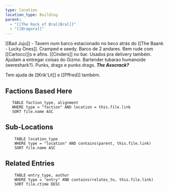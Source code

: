 ```yaml
---
type: location
location_type: Building
parent:
  - "[[The Rock of Bral|Bral]]"
  - "[[Bragora]]"
---
```

[[Bad Juju]] - Tavern num barco estacionado no beco atrás do [[The Baank - Lucky Ones]]. Cramped e seedy. Barco de 2 andares. Bem rude com [[Cartocci]]s e afins. [[Cinders]] no bar. Usados pra delivery também. Ajudam a entregar coisas do Gizmo. Bartender tubarao humanoide (wereshark?). Punks, drags e punks drags. ***The Asscrack?***

Tem ajuda de [[Krik'Lit]] e [[Pffred]] também.

<!-- DYNAMIC:related-entries -->

## Factions Based Here

 ```dataview
    TABLE faction_type, alignment
    WHERE type = "faction" AND location = this.file.link
    SORT file.name ASC
 ```

## Sub-Locations

```dataview
    TABLE location_type
    WHERE type = "location" AND contains(parent, this.file.link)
    SORT file.name ASC
```

## Related Entries

```dataview
    TABLE entry_type, author
    WHERE type = "entry" AND contains(relates_to, this.file.link)
    SORT file.ctime DESC
```

<!-- /DYNAMIC -->